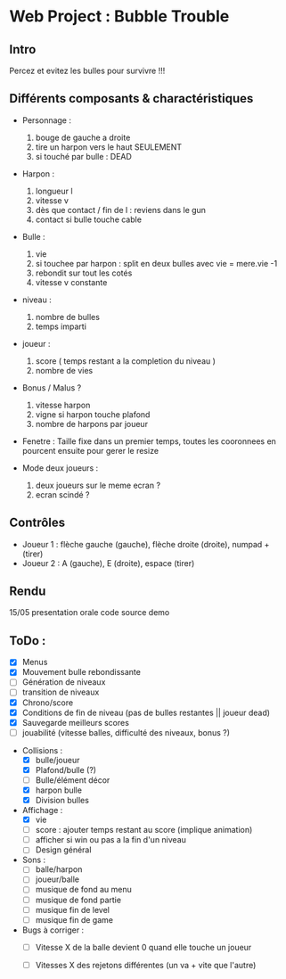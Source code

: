 # Web Project : Bubble Trouble
 
## Intro 
Percez et evitez les bulles pour survivre !!!

## Différents composants & charactéristiques

- Personnage : 
    1. bouge de gauche a droite
    2. tire un harpon vers le haut SEULEMENT
    3. si touché par bulle : DEAD

- Harpon : 
    1. longueur l
    2. vitesse v
    3. dès que contact / fin de l :  reviens dans le gun
    4. contact si bulle touche cable

- Bulle : 
    1. vie
    2. si touchee par harpon : split en deux bulles avec vie = mere.vie -1
    3. rebondit sur tout les cotés
    4. vitesse v constante

- niveau :
    1. nombre de bulles
    2. temps imparti

- joueur :
    1. score ( temps restant a la completion du niveau )
    2. nombre de vies

- Bonus / Malus ?
    1. vitesse harpon
    2. vigne si harpon touche plafond
    3. nombre de harpons par joueur

- Fenetre :
    Taille fixe dans un premier temps, toutes les cooronnees en pourcent ensuite pour gerer le resize

- Mode deux joueurs :
    1. deux joueurs sur le meme ecran ?
    2. ecran scindé ?

## Contrôles
- Joueur 1 : flèche gauche (gauche), flèche droite (droite), numpad + (tirer)
- Joueur 2 : A (gauche), E (droite), espace (tirer)

## Rendu

15/05 
presentation orale
code source
demo

## ToDo :
- [x] Menus
- [x] Mouvement bulle rebondissante
- [ ] Génération de niveaux
- [ ] transition de niveaux
- [x] Chrono/score
- [x] Conditions de fin de niveau (pas de bulles restantes || joueur dead)
- [x] Sauvegarde meilleurs scores
- [ ] jouabilité (vitesse balles, difficulté des niveaux, bonus ?)

- Collisions :
    - [x] bulle/joueur
    - [x] Plafond/bulle (?)
    - [ ] Bulle/élément décor
    - [x] harpon bulle
    - [x] Division bulles

- Affichage :
    - [x] vie
    - [ ] score : ajouter temps restant au score (implique animation)
    - [ ] afficher si win ou pas a la fin d'un niveau
    - [ ] Design général

- Sons :
    - [ ] balle/harpon
    - [ ] joueur/balle
    - [ ] musique de fond au menu
    - [ ] musique de fond partie
    - [ ] musique fin de level
    - [ ] musique fin de game

- Bugs à corriger :
    - [ ] Vitesse X de la balle devient 0 quand elle touche un joueur
    - [ ] Vitesses X des rejetons différentes (un va + vite que l'autre)

